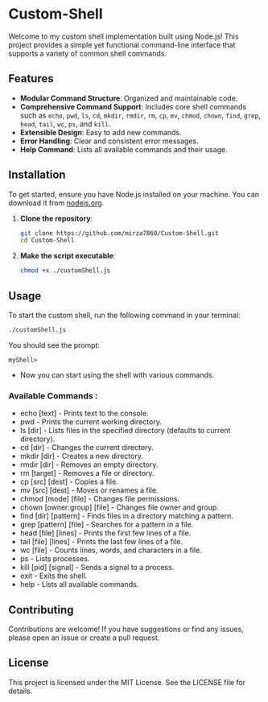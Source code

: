 # Custom-Shell

Welcome to my custom shell implementation built using Node.js! This project provides a simple yet functional command-line interface that supports a variety of common shell commands.

## Features

- **Modular Command Structure**: Organized and maintainable code.
- **Comprehensive Command Support**: Includes core shell commands such as `echo`, `pwd`, `ls`, `cd`, `mkdir`, `rmdir`, `rm`, `cp`, `mv`, `chmod`, `chown`, `find`, `grep`, `head`, `tail`, `wc`, `ps`, and `kill`.
- **Extensible Design**: Easy to add new commands.
- **Error Handling**: Clear and consistent error messages.
- **Help Command**: Lists all available commands and their usage.

## Installation

To get started, ensure you have Node.js installed on your machine. You can download it from [nodejs.org](https://nodejs.org/).

1. **Clone the repository**:

   ```sh
   git clone https://github.com/mirza7860/Custom-Shell.git
   cd Custom-Shell

   ```

2. **Make the script executable**:

    ```sh
    chmod +x ./customShell.js

    ```
## Usage

To start the custom shell, run the following command in your terminal:

```sh
./customShell.js
```

You should see the prompt:

```
myShell>
```

- Now you can start using the shell with various commands.

### Available Commands : 

- echo [text] - Prints text to the console.
- pwd - Prints the current working directory.
- ls [dir] - Lists files in the specified directory (defaults to current directory).
- cd [dir] - Changes the current directory.
- mkdir [dir] - Creates a new directory.
- rmdir [dir] - Removes an empty directory.
- rm [target] - Removes a file or directory.
- cp [src] [dest] - Copies a file.
- mv [src] [dest] - Moves or renames a file.
- chmod [mode] [file] - Changes file permissions.
- chown [owner:group] [file] - Changes file owner and group.
- find [dir] [pattern] - Finds files in a directory matching a pattern.
- grep [pattern] [file] - Searches for a pattern in a file.
- head [file] [lines] - Prints the first few lines of a file.
- tail [file] [lines] - Prints the last few lines of a file.
- wc [file] - Counts lines, words, and characters in a file.
- ps - Lists processes.
- kill [pid] [signal] - Sends a signal to a process.
- exit - Exits the shell.
- help - Lists all available commands.

## Contributing

Contributions are welcome! If you have suggestions or find any issues, please open an issue or create a pull request.

## License

This project is licensed under the MIT License. See the LICENSE file for details.